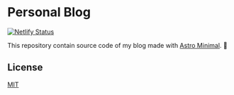 # Personal Blog

[![Netlify Status](https://api.netlify.com/api/v1/badges/8f68e153-ed24-4370-9c9a-8d9b69f09cab/deploy-status)](https://app.netlify.com/sites/domenicotenace/deploys)

This repository contain source code of my blog made with [Astro Minimal](https://github.com/DomeT99/astro-minimal). 🚀
 
## License

[MIT](https://choosealicense.com/licenses/mit/)